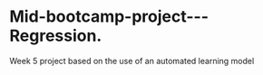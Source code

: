 # Mid-bootcamp-project---Regression.
Week 5 project based on the use of an automated learning model
